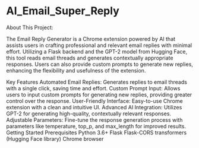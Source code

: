 # AI_Email_Super_Reply

About This Project:

The Email Reply Generator is a Chrome extension powered by AI that assists users in crafting professional and relevant email replies with minimal effort. Utilizing a Flask backend and the GPT-2 model from Hugging Face, this tool reads email threads and generates contextually appropriate responses. Users can also provide custom prompts to generate new replies, enhancing the flexibility and usefulness of the extension.

Key Features
Automated Email Replies: Generates replies to email threads with a single click, saving time and effort.
Custom Prompt Input: Allows users to input custom prompts for generating new replies, providing greater control over the response.
User-Friendly Interface: Easy-to-use Chrome extension with a clean and intuitive UI.
Advanced AI Integration: Utilizes GPT-2 for generating high-quality, contextually relevant responses.
Adjustable Parameters: Fine-tune the response generation process with parameters like temperature, top_p, and max_length for improved results.
Getting Started
Prerequisites
Python 3.6+
Flask
Flask-CORS
transformers (Hugging Face library)
Chrome browser
